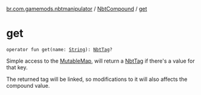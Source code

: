 [br.com.gamemods.nbtmanipulator](../index.md) / [NbtCompound](index.md) / [get](./get.md)

# get

`operator fun get(name: `[`String`](https://kotlinlang.org/api/latest/jvm/stdlib/kotlin/-string/index.html)`): `[`NbtTag`](../-nbt-tag.md)`?`

Simple access to the [MutableMap](https://kotlinlang.org/api/latest/jvm/stdlib/kotlin.collections/-mutable-map/index.html), will return a [NbtTag](../-nbt-tag.md) if there's a value for that key.

The returned tag will be linked, so modifications to it will also affects the compound value.

